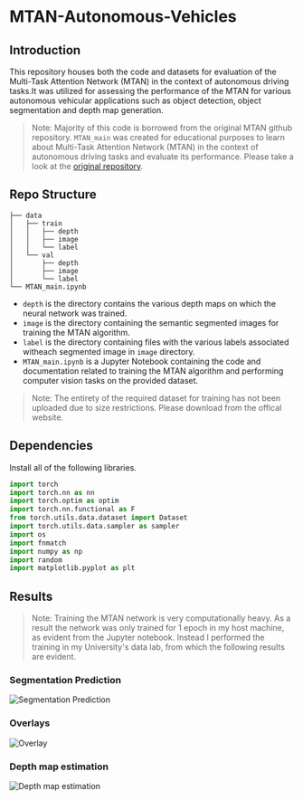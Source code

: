 # MTAN-Autonomous-Vehicles
## Introduction
This repository houses both the code and datasets for evaluation of the Multi-Task Attention Network (MTAN) in the context of autonomous driving tasks.It was utilized for assessing the performance of the MTAN for various autonomous vehicular applications such as object detection, object segmentation and depth map generation.

> Note: Majority of this code is borrowed from the original MTAN github repository. `MTAN_main` was created for educational purposes to learn about Multi-Task Attention Network (MTAN) in the context of autonomous driving tasks and evaluate its performance. Please take a look at the [original repository](https://github.com/lorenmt/mtan).

## Repo Structure
```
├── data
│   ├── train
│   │   ├── depth
│   │   ├── image
│   │   └── label
│   └── val
│       ├── depth
│       ├── image
│       └── label
└── MTAN_main.ipynb

```
- `depth` is the directory contains the various depth maps on which the neural network was trained.
- `image` is the directory containing the semantic segmented images for training the MTAN algorithm.
- `label` is the directory containing files with the various labels associated witheach segmented image in `image` directory. 
- `MTAN_main.ipynb` is a Jupyter Notebook containing the code and documentation related to training the MTAN algorithm and performing computer vision tasks on the provided dataset.
> Note: The entirety of the required dataset for training has not been uploaded due to size restrictions. Please download from the offical website.

## Dependencies
Install all of the following libraries. 
```py
import torch
import torch.nn as nn
import torch.optim as optim
import torch.nn.functional as F
from torch.utils.data.dataset import Dataset
import torch.utils.data.sampler as sampler
import os
import fnmatch
import numpy as np
import random
import matplotlib.pyplot as plt
```

## Results
> Note: Training the MTAN network is very computationally heavy. As a result the network was only trained for 1 epoch in my host machine, as evident from the Jupyter notebook. Instead I performed the training in my University's data lab, from which the following results are evident.
### Segmentation Prediction
![Segmentation Prediction](https://github.com/dawn-mathew/MTAN-Autonomous-Vehicles/assets/150279674/81f0ef63-9722-4e67-92ac-fe12d9ad1c9e)
### Overlays
![Overlay](https://github.com/dawn-mathew/MTAN-Autonomous-Vehicles/assets/150279674/731c65fa-7046-4718-96d2-dc72ddf630d5)
### Depth map estimation
![Depth map estimation](https://github.com/dawn-mathew/MTAN-Autonomous-Vehicles/assets/150279674/3df0f1b7-5283-4735-a89a-97eb4da1adcb)


